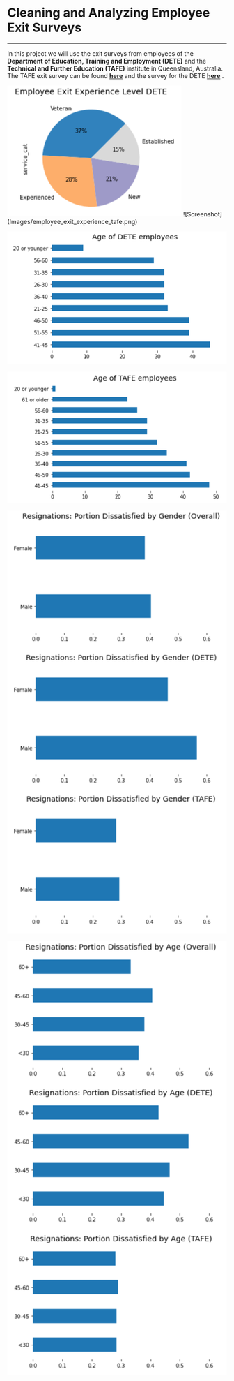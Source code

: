 # Cleaning and Analyzing Employee Exit Surveys

---

In this project we will use the exit surveys from employees of the <b>Department of Education, Training and Employment (DETE)</b> and the <b>Technical and Further Education (TAFE)</b> institute in Queensland, Australia. The TAFE exit survey can be found __[here](https://data.gov.au/dataset/ds-qld-89970a3b-182b-41ea-aea2-6f9f17b5907e/details?q=exit%20survey)__ and the survey for the DETE __[here](https://data.gov.au/dataset/ds-qld-fe96ff30-d157-4a81-851d-215f2a0fe26d/details?q=exit%20survey)__ .

<img src="https://github.com/Treyeth/Projects/blob/master/EDA_Employee_Exit_Surveys/Images/employee_exit_experience_dete.png" width="400">
![Screenshot](Images/employee_exit_experience_tafe.png)

![Screenshot](Images/age_employees_dete.png)

![Screenshot](Images/age_employees_tafe.png)

![Screenshot](Images/resignations_by_gender_dissatisfaction.png)

![Screenshot](Images/resignations_by_age_dissatisfaction.png)
